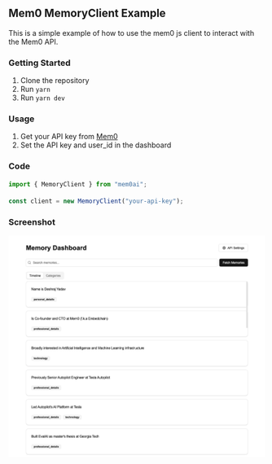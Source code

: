## Mem0 MemoryClient Example

This is a simple example of how to use the mem0 js client to interact with the Mem0 API.

### Getting Started

1. Clone the repository
2. Run `yarn`
3. Run `yarn dev`

### Usage

1. Get your API key from [Mem0](https://app.mem0.ai)
2. Set the API key and user_id in the dashboard

### Code
```javascript
import { MemoryClient } from "mem0ai";

const client = new MemoryClient("your-api-key");
```

### Screenshot

![Mem0 Dashboard](./screenshot.png)
